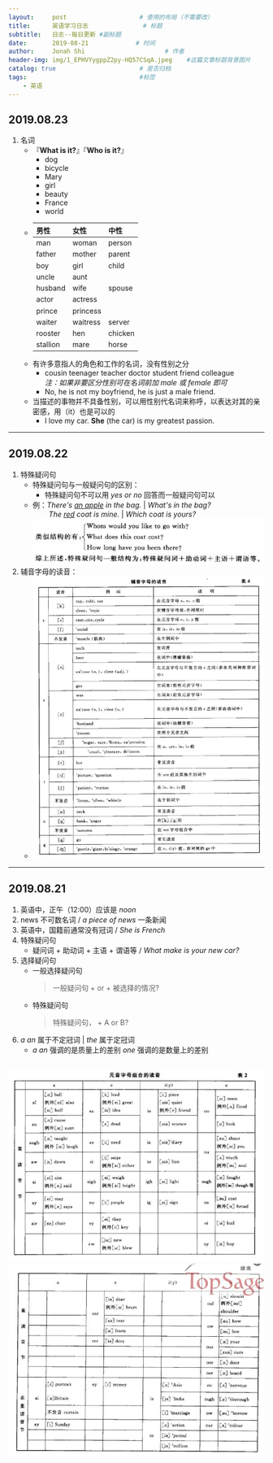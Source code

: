 ```yaml
---
layout:     post                    # 使用的布局（不需要改）
title:      英语学习日志               # 标题 
subtitle:   日志--每日更新 #副标题
date:       2019-08-21             # 时间
author:     Jonah Shi                      # 作者
header-img: img/1_EPHVYygppZ2py-HQ57CSqA.jpeg    #这篇文章标题背景图片
catalog: true                       # 是否归档
tags:                               #标签
    - 英语
---
```

## 2019.08.23
1. 名词
    * 『**What is it?**』『**Who is it?**』
        - dog
        - bicycle
        - Mary
        - girl
        - beauty
        - France
        - world
    * 男性|女性|中性  
      ----|----|----
      man|woman|person
      father|mother|parent
      boy|girl|child
      uncle|aunt|
      husband|wife|spouse
      actor|actress|
      prince|princess|
      waiter|waitress|server
      rooster|hen|chicken
      stallion|mare|horse
    * 有许多意指人的角色和工作的名词，没有性别之分
      - cousin teenager teacher doctor student friend colleague
      <br>*注：如果非要区分性别可在名词前加 male 或 female 即可*
      - No, he is not my boyfriend, he is just a male friend.
    * 当描述的事物并不具备性别，可以用性别代名词来称呼，以表达对其的亲密感，用（it）也是可以的
      - I love my car. **She** (the car) is my greatest passion.  
<hr>

## 2019.08.22
1. 特殊疑问句
    * 特殊疑问句与一般疑问句的区别：
      - 特殊疑问句不可以用 *yes or no* 回答而一般疑问句可以
    * 例：*There's <u>an apple</u> in the bag.* | *What's in the bag?*<br>
    &nbsp;&nbsp;&nbsp;&nbsp;&nbsp;&nbsp;&nbsp;&nbsp;*The <u>red</u> coat is mine.* | *Which coat is yours?*
    ![特殊疑问句](/img/Screenshot&#32;from&#32;2019-08-22&#32;19-10-41.png)
2. 辅音字母的读音：
    * ![辅音读音](/img/Screenshot&#32;from&#32;2019-08-22&#32;19-18-18.png)

---
## 2019.08.21
1. 英语中，正午（12:00）应该是 *noon*
2. news 不可数名词 / *a piece of news* 一条新闻
3. 英语中，国籍前通常没有冠词 / *She is French*
4. 特殊疑问句
    * 疑问词 + 助动词 + 主语 + 谓语等 / *What make is your new car?*
5. 选择疑问句
    * 一般选择疑问句
        > 一般疑问句 + or + 被选择的情况?
    * 特殊疑问句
        > 特殊疑问句， + A or B?
6. *a an* 属于不定冠词 | *the* 属于定冠词
    * *a an* 强调的是质量上的差别 *one* 强调的是数量上的差别
    <br/>
![aoran](/img/Screenshot&#32;from&#32;2019-08-21&#32;20-09-15.png)
![aoran2](/img/Screenshot&#32;from&#32;2019-08-21&#32;20-10-50.png)


